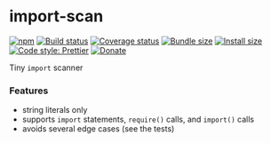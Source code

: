 # import-scan

[![npm](https://img.shields.io/npm/v/import-scan.svg)](https://www.npmjs.com/package/import-scan)
[![Build status](https://travis-ci.org/aleclarson/import-scan.svg?branch=master)](https://travis-ci.org/aleclarson/import-scan)
[![Coverage status](https://coveralls.io/repos/github/aleclarson/import-scan/badge.svg?branch=master)](https://coveralls.io/github/aleclarson/import-scan?branch=master)
[![Bundle size](https://badgen.net/bundlephobia/min/import-scan)](https://bundlephobia.com/result?p=import-scan)
[![Install size](https://packagephobia.now.sh/badge?p=import-scan)](https://packagephobia.now.sh/result?p=import-scan)
[![Code style: Prettier](https://img.shields.io/badge/code_style-prettier-ff69b4.svg)](https://github.com/prettier/prettier)
[![Donate](https://img.shields.io/badge/Donate-PayPal-green.svg)](https://paypal.me/alecdotbiz)

Tiny `import` scanner

### Features

- string literals only
- supports `import` statements, `require()` calls, and `import()` calls
- avoids several edge cases (see the tests)
